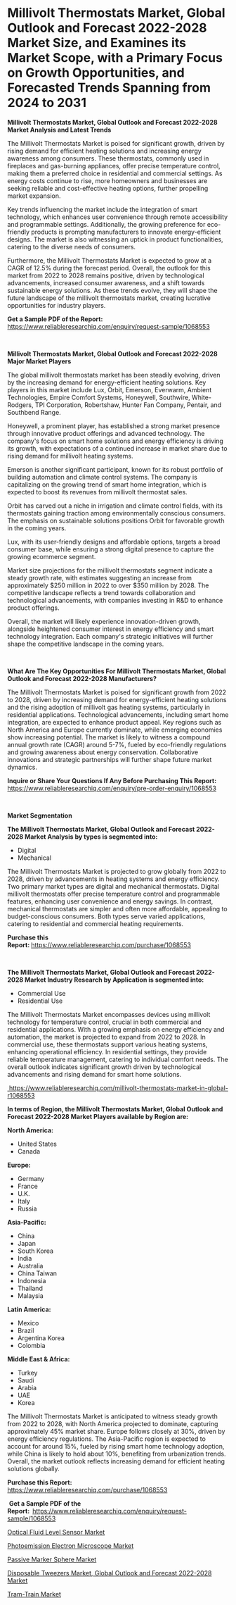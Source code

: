 <p><h1>Millivolt Thermostats Market, Global Outlook and Forecast 2022-2028 Market Size, and Examines its Market Scope, with a Primary Focus on Growth Opportunities, and Forecasted Trends Spanning from 2024 to 2031</h1></p><p><strong>Millivolt Thermostats Market, Global Outlook and Forecast 2022-2028 Market Analysis and Latest Trends</strong></p>
<p><p>The Millivolt Thermostats Market is poised for significant growth, driven by rising demand for efficient heating solutions and increasing energy awareness among consumers. These thermostats, commonly used in fireplaces and gas-burning appliances, offer precise temperature control, making them a preferred choice in residential and commercial settings. As energy costs continue to rise, more homeowners and businesses are seeking reliable and cost-effective heating options, further propelling market expansion.</p><p>Key trends influencing the market include the integration of smart technology, which enhances user convenience through remote accessibility and programmable settings. Additionally, the growing preference for eco-friendly products is prompting manufacturers to innovate energy-efficient designs. The market is also witnessing an uptick in product functionalities, catering to the diverse needs of consumers.</p><p>Furthermore, the Millivolt Thermostats Market is expected to grow at a CAGR of 12.5% during the forecast period. Overall, the outlook for this market from 2022 to 2028 remains positive, driven by technological advancements, increased consumer awareness, and a shift towards sustainable energy solutions. As these trends evolve, they will shape the future landscape of the millivolt thermostats market, creating lucrative opportunities for industry players.</p></p>
<p><strong>Get a Sample PDF of the Report:&nbsp;</strong> <a href="https://www.reliableresearchiq.com/enquiry/request-sample/1068553">https://www.reliableresearchiq.com/enquiry/request-sample/1068553</a></p>
<p>&nbsp;</p>
<p><strong>Millivolt Thermostats Market, Global Outlook and Forecast 2022-2028 Major Market Players</strong></p>
<p><p>The global millivolt thermostats market has been steadily evolving, driven by the increasing demand for energy-efficient heating solutions. Key players in this market include Lux, Orbit, Emerson, Everwarm, Ambient Technologies, Empire Comfort Systems, Honeywell, Southwire, White-Rodgers, TPI Corporation, Robertshaw, Hunter Fan Company, Pentair, and Southbend Range.</p><p>Honeywell, a prominent player, has established a strong market presence through innovative product offerings and advanced technology. The company's focus on smart home solutions and energy efficiency is driving its growth, with expectations of a continued increase in market share due to rising demand for millivolt heating systems.</p><p>Emerson is another significant participant, known for its robust portfolio of building automation and climate control systems. The company is capitalizing on the growing trend of smart home integration, which is expected to boost its revenues from millivolt thermostat sales.</p><p>Orbit has carved out a niche in irrigation and climate control fields, with its thermostats gaining traction among environmentally conscious consumers. The emphasis on sustainable solutions positions Orbit for favorable growth in the coming years.</p><p>Lux, with its user-friendly designs and affordable options, targets a broad consumer base, while ensuring a strong digital presence to capture the growing ecommerce segment.</p><p>Market size projections for the millivolt thermostats segment indicate a steady growth rate, with estimates suggesting an increase from approximately $250 million in 2022 to over $350 million by 2028. The competitive landscape reflects a trend towards collaboration and technological advancements, with companies investing in R&D to enhance product offerings.</p><p>Overall, the market will likely experience innovation-driven growth, alongside heightened consumer interest in energy efficiency and smart technology integration. Each company's strategic initiatives will further shape the competitive landscape in the coming years.</p></p>
<p>&nbsp;</p>
<p><strong>What Are The Key Opportunities For Millivolt Thermostats Market, Global Outlook and Forecast 2022-2028 Manufacturers?</strong></p>
<p><p>The Millivolt Thermostats Market is poised for significant growth from 2022 to 2028, driven by increasing demand for energy-efficient heating solutions and the rising adoption of millivolt gas heating systems, particularly in residential applications. Technological advancements, including smart home integration, are expected to enhance product appeal. Key regions such as North America and Europe currently dominate, while emerging economies show increasing potential. The market is likely to witness a compound annual growth rate (CAGR) around 5-7%, fueled by eco-friendly regulations and growing awareness about energy conservation. Collaborative innovations and strategic partnerships will further shape future market dynamics.</p></p>
<p><strong>Inquire or Share Your Questions If Any Before Purchasing This Report:</strong> <a href="https://www.reliableresearchiq.com/enquiry/pre-order-enquiry/1068553">https://www.reliableresearchiq.com/enquiry/pre-order-enquiry/1068553</a></p>
<p>&nbsp;</p>
<p><strong>Market Segmentation</strong></p>
<p><strong>The Millivolt Thermostats Market, Global Outlook and Forecast 2022-2028 Market Analysis by types is segmented into:</strong></p>
<p><ul><li>Digital</li><li>Mechanical</li></ul></p>
<p><p>The Millivolt Thermostats Market is projected to grow globally from 2022 to 2028, driven by advancements in heating systems and energy efficiency. Two primary market types are digital and mechanical thermostats. Digital millivolt thermostats offer precise temperature control and programmable features, enhancing user convenience and energy savings. In contrast, mechanical thermostats are simpler and often more affordable, appealing to budget-conscious consumers. Both types serve varied applications, catering to residential and commercial heating requirements.</p></p>
<p><strong>Purchase this Report:&nbsp;</strong><a href="https://www.reliableresearchiq.com/purchase/1068553">https://www.reliableresearchiq.com/purchase/1068553</a></p>
<p>&nbsp;</p>
<p><strong>The Millivolt Thermostats Market, Global Outlook and Forecast 2022-2028 Market Industry Research by Application is segmented into:</strong></p>
<p><ul><li>Commercial Use</li><li>Residential Use</li></ul></p>
<p><p>The Millivolt Thermostats Market encompasses devices using millivolt technology for temperature control, crucial in both commercial and residential applications. With a growing emphasis on energy efficiency and automation, the market is projected to expand from 2022 to 2028. In commercial use, these thermostats support various heating systems, enhancing operational efficiency. In residential settings, they provide reliable temperature management, catering to individual comfort needs. The overall outlook indicates significant growth driven by technological advancements and rising demand for smart home solutions.</p></p>
<p><a href="https://www.reliableresearchiq.com/millivolt-thermostats-market-in-global-r1068553">&nbsp;https://www.reliableresearchiq.com/millivolt-thermostats-market-in-global-r1068553</a></p>
<p><strong>In terms of Region, the Millivolt Thermostats Market, Global Outlook and Forecast 2022-2028 Market Players available by Region are:</strong></p>
<p>
    <p> <strong> North America: </strong>
        <ul>
            <li>United States</li>
            <li>Canada</li>
        </ul>
        </p> 
    <p> <strong> Europe: </strong>
        <ul>
            <li>Germany</li>
            <li>France</li>
            <li>U.K.</li>
            <li>Italy</li>
            <li>Russia</li>
        </ul>
        </p> 
    <p> <strong> Asia-Pacific: </strong>
        <ul>
            <li>China</li>
            <li>Japan</li>
            <li>South Korea</li>
            <li>India</li>
            <li>Australia</li>
            <li>China Taiwan</li>
            <li>Indonesia</li>
            <li>Thailand</li>
            <li>Malaysia</li>
        </ul>
        </p> 
    <p> <strong> Latin America: </strong>
        <ul>
            <li>Mexico</li>
            <li>Brazil</li>
            <li>Argentina Korea</li>
            <li>Colombia</li>
        </ul>
        </p> 
    <p> <strong> Middle East & Africa: </strong>
        <ul>
            <li>Turkey</li>
            <li>Saudi</li>
            <li>Arabia</li>
            <li>UAE</li>
            <li>Korea</li>
        </ul>
    </p>
    </p>
<p><p>The Millivolt Thermostats Market is anticipated to witness steady growth from 2022 to 2028, with North America projected to dominate, capturing approximately 45% market share. Europe follows closely at 30%, driven by energy efficiency regulations. The Asia-Pacific region is expected to account for around 15%, fueled by rising smart home technology adoption, while China is likely to hold about 10%, benefiting from urbanization trends. Overall, the market outlook reflects increasing demand for efficient heating solutions globally.</p></p>
<p><strong>Purchase this Report: </strong><a href="https://www.reliableresearchiq.com/purchase/1068553">https://www.reliableresearchiq.com/purchase/1068553</a></p>
<p>&nbsp;<strong>Get a Sample PDF of the Report:&nbsp;&nbsp;</strong><a href="https://www.reliableresearchiq.com/enquiry/request-sample/1068553">https://www.reliableresearchiq.com/enquiry/request-sample/1068553</a></p>
<p><strong></strong></p>
<p><p><a href="https://www.linkedin.com/pulse/optical-fluid-level-sensor-market-outlook-complete-industry-lnhsc?trackingId=R0CdA3bWS2%2BtlWdr6Ze0mg%3D%3D">Optical Fluid Level Sensor Market</a></p><p><a href="https://www.linkedin.com/pulse/market-forecast-global-photoemission-electron-microscope-uhprc?trackingId=xfi39aIPZFdxezbSx56psw%3D%3D">Photoemission Electron Microscope Market</a></p><p><a href="https://medium.com/@chadlabadie2023/unlocking-growth-potential-market-strategic-analysis-of-passive-marker-sphere-market-forecasted-446dd9d19e6f">Passive Marker Sphere Market</a></p><p><a href="https://github.com/dlwlxxqs71/Market-Research-Report-List-1/blob/main/disposable-tweezers-market-global-outlook-and-forecast-2022-2028-market.md">Disposable Tweezers Market, Global Outlook and Forecast 2022-2028 Market</a></p><p><a href="https://medium.com/@kartik.reportprime/global-tram-train-industry-types-applications-market-players-regional-growth-analysis-and-f3585bc4f40f">Tram-Train Market</a></p></p>